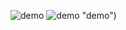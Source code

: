 ![demo]("https://s4.gifyu.com/images/ezgif-3-91c5b0b0c5.gif")
![demo](https://s4.gifyu.com/images/ezgif-3-91c5b0b0c5.gif) "demo")
